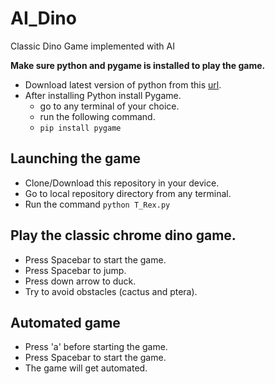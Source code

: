 # AI_Dino
Classic Dino Game implemented with AI


**Make sure python and pygame is installed to play the game.**
- Download latest version of python from this <a href="https://www.python.org/downloads/">url</a>.
- After installing Python install Pygame.
  - go to any terminal of your choice.
  - run the following command.
  - `pip install pygame`


## Launching the game
- Clone/Download this repository in your device.
- Go to local repository directory from any terminal.
- Run the command `python T_Rex.py` 


## Play the classic chrome dino game.
- Press Spacebar to start the game.
- Press Spacebar to jump.
- Press down arrow to duck.
- Try to avoid obstacles (cactus and ptera).


## Automated game
- Press 'a' before starting the game.
- Press Spacebar to start the game.
- The game will get automated.
